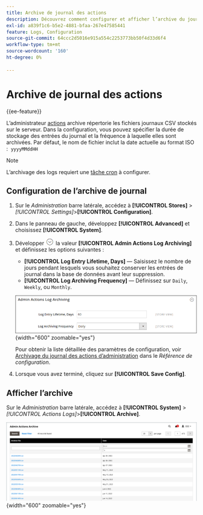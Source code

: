 ```yaml
---
title: Archive de journal des actions
description: Découvrez comment configurer et afficher l’archive du journal des actions d’administration.
exl-id: a839f1c6-b5e2-4881-bfaa-267e47585441
feature: Logs, Configuration
source-git-commit: 64ccc2d5016e915a554c2253773bb50f4d33d6f4
workflow-type: tm+mt
source-wordcount: '160'
ht-degree: 0%

---
```


# Archive de journal des actions

{{ee-feature}}

L’administrateur [actions](action-log.md) archive répertorie les fichiers journaux CSV stockés sur le serveur. Dans la configuration, vous pouvez spécifier la durée de stockage des entrées du journal et la fréquence à laquelle elles sont archivées. Par défaut, le nom de fichier inclut la date actuelle au format ISO :  `yyyyMMddHH`

>[!NOTE]
>
>L’archivage des logs requiert une [tâche cron](cron.md) à configurer.

## Configuration de l’archive de journal

1. Sur le _Administration_ barre latérale, accédez à **[!UICONTROL Stores]** > _[!UICONTROL Settings]_>**[!UICONTROL Configuration]**.

1. Dans le panneau de gauche, développez **[!UICONTROL Advanced]** et choisissez **[!UICONTROL System]**.

1. Développer ![Sélecteur d’extension](../assets/icon-display-expand.png) la valeur **[!UICONTROL Admin Actions Log Archiving]** et définissez les options suivantes :

   - **[!UICONTROL Log Entry Lifetime, Days]** — Saisissez le nombre de jours pendant lesquels vous souhaitez conserver les entrées de journal dans la base de données avant leur suppression.
   - **[!UICONTROL Log Archiving Frequency]** — Définissez sur `Daily`, `Weekly`, ou `Monthly`.

   ![Configuration avancée - archivage des journaux des actions d’administration](../configuration-reference/advanced/assets/system-admin-actions-log-archiving.png){width="600" zoomable="yes"}

   Pour obtenir la liste détaillée des paramètres de configuration, voir [Archivage du journal des actions d’administration](../configuration-reference/advanced/system.md) dans le _Référence de configuration_.

1. Lorsque vous avez terminé, cliquez sur **[!UICONTROL Save Config]**.

## Afficher l’archive

Sur le _Administration_ barre latérale, accédez à **[!UICONTROL System]** > _[!UICONTROL Actions Logs]_>**[!UICONTROL Archive]**.

![Archive de journal des actions](./assets/action-log-archive.png){width="600" zoomable="yes"}
